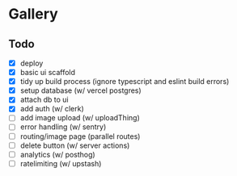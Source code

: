 # Gallery

## Todo

- [x] deploy
- [x] basic ui scaffold
- [x] tidy up build process (ignore typescript and eslint build errors)
- [x] setup database (w/ vercel postgres)
- [x] attach db to ui
- [x] add auth (w/ clerk)
- [ ] add image upload (w/ uploadThing)
- [ ] error handling (w/ sentry)
- [ ] routing/image page (parallel routes)
- [ ] delete button (w/ server actions)
- [ ] analytics (w/ posthog)
- [ ] ratelimiting (w/ upstash)
